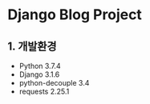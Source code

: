 # Django Blog Project



## 1. 개발환경

- Python 3.7.4
- Django 3.1.6
- python-decouple 3.4
- requests 2.25.1